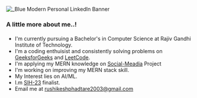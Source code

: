 ![_Blue Modern Personal LinkedIn Banner](https://github.com/Rushi0207/rushikeshphadtare/assets/113949814/f928dec5-1c41-4b85-9c31-e6fc959d6dd3)
####
### A little more about me..!  
####
* I'm currently pursuing a Bachelor's in Computer Science at Rajiv Gandhi Institute of Technology.
* I'm a coding enthuisist and consistently solving problems on [GeeksforGeeks](https://auth.geeksforgeeks.org/user/rushikeshphyhut/?utm_source=geeksforgeeks&utm_medium=my_profile&utm_campaign=auth_user) and [LeetCode](https://leetcode.com/rushikeshphadtare2003/).
* I'm applying my MERN knowledge on [Social-Meadia](https://github.com/Rushi0207/Social-Meadia.git) Project
* I'm working on improving my MERN stack skill.
* My Interest lies on AI/ML.
* I.m [SIH-23](https://www.linkedin.com/in/rushikesh-phadtare-76b314248/) finalist.
* Email me at rushikeshphadtare2003@gmail.com

